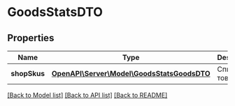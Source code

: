 # GoodsStatsDTO

## Properties
Name | Type | Description | Notes
------------ | ------------- | ------------- | -------------
**shopSkus** | [**OpenAPI\Server\Model\GoodsStatsGoodsDTO**](GoodsStatsGoodsDTO.md) | Список товаров. | 

[[Back to Model list]](../README.md#documentation-for-models) [[Back to API list]](../README.md#documentation-for-api-endpoints) [[Back to README]](../README.md)


